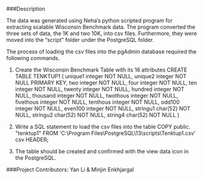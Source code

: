 ###Description

The data was generated using Neha’s python scripted program for extracting scalable Wisconsin Benchmark data.  The program converted the three sets of data, the 1K and two 10K, into csv files. Furthermore, they were moved into the “script” folder under the PostgreSQL folder. 

The process of loading the csv files into the pgAdmin database required the following commands. 

1. Create the Wisconsin Benchmark Table with its 16 attributes
	CREATE TABLE TENKTUP1
 ( 
    unique1 integer NOT NULL,
    unique2 integer NOT NULL PRIMARY KEY,
    two integer NOT NULL,
    four integer NOT NULL,
    ten integer NOT NULL,
    twenty integer NOT NULL,
    hundred integer NOT NULL,
    thousand integer NOT NULL,
    twothous integer NOT NULL,
    fivethous integer NOT NULL,
    tenthous integer NOT NULL,
    odd100 integer NOT NULL,
    even100 integer NOT NULL,
    stringu1 char(52) NOT NULL,
    stringu2 char(52) NOT NULL,
    string4 char(52) NOT NULL
)

2. Write a SQL statement to load the csv files into the table
    COPY public. "tenktup1" FROM 'C:\Program Files\PostgreSQL\13\scripts\Tenktup1.csv' csv HEADER;

3. The table should be created and confirmed with the view data icon in the PostgreSQL. 

###Project Contributors:
   Yan Li & Minjin Enkhjargal

